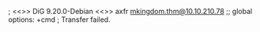 
; <<>> DiG 9.20.0-Debian <<>> axfr mkingdom.thm@10.10.210.78
;; global options: +cmd
; Transfer failed.

